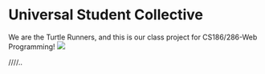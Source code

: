 # Universal Student Collective

We are the Turtle Runners, and this is our class project for CS186/286-Web Programming!
<img src="https://www.dolphinsandyou.com/wp-content/uploads/2015/11/seaturtleblog.jpg">

////..